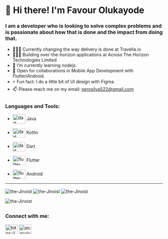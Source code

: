 # 👋 Hi there! I'm Favour Olukayode
### I am a developer who is looking to solve complex problems and is passionate about how that is done and the impact from doing that.

- 👨🏽‍💻 Currently changing the way delivery is done at Travella.io
- 👨🏽‍💻 Building over-the-horizon applications at Across The Horizon Technologies Limited
- 🌱 I’m currently learning nodejs.
- 🤝 Open for collaborations in Mobile App Development with Flutter/Android.
- ⚡ Fun fact: I do a little bit of UI design with Figma.
- 📫 Please reach me on my email: nerosilva522@gmail.com

## <h3 align="left">Languages and Tools:</h3>
* <img align="center" src="https://www.vectorlogo.zone/logos/java/java-icon.svg" alt="dart" width="40" height="30"/> Java

* <img align="center" src="https://www.vectorlogo.zone/logos/kotlinlang/kotlinlang-icon.svg" alt="dart" width="40" height="30"/> Kotlin

* <img align="center" src="https://www.vectorlogo.zone/logos/dartlang/dartlang-icon.svg" alt="dart" width="40" height="30"/> Dart

* <img align="center" src="https://www.vectorlogo.zone/logos/flutterio/flutterio-icon.svg" alt="flutter" width="40" height="30"/> Flutter

* <img align="center" src="https://www.vectorlogo.zone/logos/android/android-icon.svg" alt="flutter" width="40" height="30"/> Android
-------------------------------------------------------------------------------------------------------

<img align="center" src="https://github-readme-stats.vercel.app/api/top-langs?username=the-Jinxist&show_icons=true&locale=en&layout=compact" alt="the-Jinxist" />
<img align="center" src="https://github-readme-streak-stats.herokuapp.com/?user=the-Jinxist&" alt="the-Jinxist" />

<img align="center" src ="https://github-readme-stats.vercel.app/api?username=the-Jinxist&show_icons=true&theme=radical" alt="the-Jinxist" />

<img src="https://komarev.com/ghpvc/?username=the-Jinxist&label=Profile%20views&color=0e75b6&style=flat" alt="the-Jinxist" /> </p> <p align="right">

## <h3 align="left">Connect with me:</h3>
<p align="left">
<a href="https://www.linkedin.com/in/favour-olukayode-53a854189/" target="blank"><img align="center" src="https://cdn.jsdelivr.net/npm/simple-icons@3.0.1/icons/linkedin.svg" alt="https://www.linkedin.com/in/favour-olukayode-53a854189/" height="30" width="40" /></a>
<a href="https://twitter.com/neo_femo" target="blank"><img align="center" src="https://cdn.jsdelivr.net/npm/simple-icons@3.0.1/icons/twitter.svg" alt="aicaculuz" height="30" width="40" /></a> 
</p>

